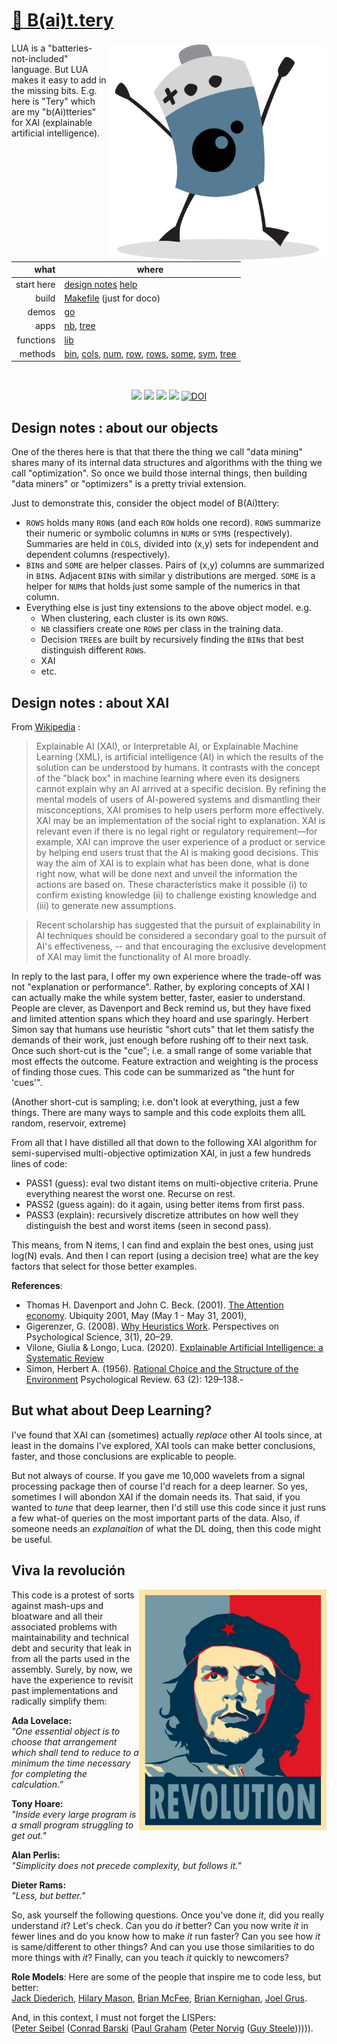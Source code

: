 # [:high_brightness: B(ai)t.tery](all.md)

<a href="all.md"><img align=right width=350 src="bat2.png"></a>

LUA is a "batteries-not-included" language.   But LUA makes it easy to add in the missing bits.
E.g. here is "Tery" which are my  "b(Ai)tteries" for XAI (explainable artificial intelligence).   


|       what | where                                                                                                         |
|-----------:|---------------------------------------------------------------------------------------------------------------|
| start here | [design notes](design.md) [help](all.md)     |                                                                 |
|      build | [Makefile](https://github.com/timm/shortr/blob/master/etc/src/Makefile) (just for doco)                       |
|      demos | [go](go.md)                                                                                                   |
|       apps | [nb](nb.md), [tree](tree.md)                                                                                  |
|  functions | [lib](lib.md)                                                                                                 |
|    methods | [bin](bin.md), [cols](cols.md), [num](num.md), [row](row.md), [rows](rows.md), [some](some.md), [sym](sym.md), [tree](tree.md) |

<br clear=all>
<p align=center>
<a href=".."><img src="https://img.shields.io/badge/Lua-%232C2D72.svg?logo=lua&logoColor=white"></a>
<a href=".."><img src="https://img.shields.io/badge/checked--by-syntastic-yellow?logo=Checkmarx&logoColor=white"></a>
<a href="https://github.com/timm/shortr/actions/workflows/tests.yml"><img src="https://github.com/timm/shortr/actions/workflows/tests.yml/badge.svg"></a>
<a href="https://opensource.org/licenses/BSD-2-Clause"><img  src="https://img.shields.io/badge/License-BSD%202--Clause-orange.svg?logo=opensourceinitiative&logoColor=white"></a>
<a href="https://zenodo.org/badge/latestdoi/206205826"> <img  src="https://zenodo.org/badge/206205826.svg" alt="DOI"></a> 
</p>

## Design notes : about our objects

One of the  theres here is that that there the thing we call "data 
mining" shares many of its internal data structures and algorithms
with the thing we call "optimization". So once we build those
internal things, then building "data miners" or "optimizers"
is a  pretty trivial extension. 

Just to demonstrate this, consider the object model of B(Ai)ttery:
-   `ROWS` holds many `ROW`s (and each `ROW` holds one record).  `ROWS` summarize their numeric
or symbolic  columns in `NUM`s or `SYM`s (respectively). Summaries are held in `COLS`, divided into  (x,y) sets for
independent and dependent columns (respectively). 
- `BIN`s and `SOME` are helper classes. Pairs of (x,y) columns are summarized in `BIN`s. Adjacent `BIN`s with  similar y distributions
are merged. 
`SOME` is a helper
for `NUM`s that holds just some sample of the numerics in that column. 
- Everything else is just tiny extensions to the above object model. e.g. 
  - When clustering, each cluster is its own `ROWS`.
  - `NB` classifiers create one `ROWS` per class in the training data.
  - Decision `TREE`s are built by recursively finding the `BIN`s that best distinguish different `ROW`s. 
  - XAI
  - etc.

## Design notes : about XAI
From  [Wikipedia](https://en.wikipedia.org/wiki/Explainable_artificial_intelligence) :

> Explainable AI (XAI), or Interpretable AI, or Explainable Machine
Learning (XML), is artificial intelligence (AI) in which the
results of the solution can be understood by humans. It contrasts
with the concept of the "black box" in machine learning where even
its designers cannot explain why an AI arrived at a specific
decision. By refining the mental models of users of AI-powered
systems and dismantling their misconceptions, XAI promises to help
users perform more effectively. XAI may be an implementation of
the social right to explanation. XAI is relevant even if there
is no legal right or regulatory requirement—for example, XAI can
improve the user experience of a product or service by helping end
users trust that the AI is making good decisions. This way the aim
of XAI is to explain what has been done, what is done right now,
what will be done next and unveil the information the actions are
based on. These characteristics make it possible (i) to confirm
existing knowledge (ii) to challenge existing knowledge and (iii)
to generate new assumptions.

> Recent scholarship has suggested that the pursuit of explainability
in AI techniques should be considered a secondary goal to the pursuit
of AI's effectiveness, -- and that encouraging the exclusive
development of XAI may limit the functionality of AI more broadly.

In reply to the last para, I offer my own experience where the trade-off was not "explanation or performance". 
Rather, by exploring concepts of XAI I can actually make the while
system better, faster, easier to understand. 
People are clever, as Davenport and Beck remind us,
but they  have fixed and limited attention spans
which they  hoard and use sparingly.
Herbert Simon say that humans  use heuristic "short cuts" that let 
them satisfy the demands of their work, just enough
before rushing off to their next
task.
Once such short-cut is the "cue"; i.e. a small range
of some variable that most effects the outcome. Feature
extraction and weighting  is the process of finding
those cues. This code can be summarized as "the hunt
for 'cues'". 

(Another short-cut is sampling; i.e. don't look at 
everything, just a few things. There are many ways to
sample and this code exploits them allL random, 
reservoir, extreme)

From all that I have distilled all that down to the following XAI algorithm
for semi-supervised multi-objective optimization XAI, in just a few hundreds lines of code:
- PASS1 (guess): eval two distant items on multi-objective criteria.
       Prune everything nearest the worst one. Recurse on rest.
- PASS2 (guess again): do it again, using better items from first pass.
- PASS3 (explain): recursively discretize attributes on how well they
      distinguish the best and worst items (seen in second pass).

This means, from N items, I can find and explain the best ones, using just log(N) evals. And then I can report
(using a decision tree) what are the key factors that select for those better examples. 

 **References**:
- Thomas H. Davenport and John C. Beck. (2001). 
  [The Attention economy](https://ubiquity.acm.org/article.cfm?id=376626). 
  Ubiquity 2001, May (May 1 - May 31, 2001), 
- Gigerenzer, G. (2008). 
  [Why Heuristics Work](https://pure.mpg.de/rest/items/item_2100099/component/file_2100098/content).
  Perspectives on Psychological Science, 3(1), 20–29. 
- Vilone, Giulia & Longo, Luca. (2020). 
  [Explainable Artificial Intelligence: a Systematic Review](https://arxiv.org/pdf/2006.00093.pdf)
- Simon, Herbert A. (1956). 
  [Rational Choice and the Structure of the Environment](https://uk.sagepub.com/sites/default/files/upm-binaries/25239_Chater~Vol_1~Ch_03.pdf)
  Psychological Review. 63 (2): 129–138.- 

## But what about Deep Learning?
I've found that XAI can (sometimes) actually 
_replace_ other AI tools since, at least in the domains
I've explored, XAI tools can make better conclusions, 
faster, and those conclusions are explicable to people.

But not always of course. If you gave me 10,000 wavelets
from a signal processing package then of course I'd 
reach for a deep learner. So yes, sometimes I will abondon XAI if the domain
needs its. That said, 
if you wanted to _tune_ that deep
learner, then I'd still use this code since it
just runs a few what-of queries on the
most important parts of the data. Also, if someone needs an _explanaition_
of what the DL doing, then this code might be useful.

## Viva la revolución
<img src="che.jpg" align=right width=300>

This code is a protest of sorts against
 mash-ups and bloatware and all their associated 
 problems with maintainability and technical debt and security that leak in from all 
 the parts used in the assembly. Surely, by now, we have the experience to revisit past implementations and radically simplify them:

<b>Ada Lovelace:</b><br>
<em>"One essential object is to choose that arrangement which shall tend to reduce to a minimum the time necessary for completing the calculation.”</em><p>
<b>Tony Hoare:</b><br>
<em>"Inside every large program is a small program struggling to get out."</em><p>
<b>Alan Perlis:</b><br><em>"Simplicity does not precede complexity, but follows it."</em><p>
<b>Dieter Rams:</b><br><em>"Less, but better."</em>

So, ask yourself the following questions. Once you've done _it_, did you really understand _it_? Let's check.
Can you do _it_ better?
Can you now
write _it_ in fewer lines and do you know how to make _it_ run faster?
Can you see how _it_ is same/different to other things?
And can you use those similarities to do more things with  _it_?
Finally, can you teach _it_ quickly to newcomers?
    
**Role Models**: Here are some of the people that
inspire me to code less, but better:<br>
[Jack Diederich](https://www.youtube.com/watch?v=o9pEzgHorH0), [Hilary Mason](https://www.youtube.com/watch?v=l2btv0yUPNQ),
[Brian McFee](https://brianmcfee.net/papers/ismir2011_sptree.pdf),
[Brian Kernighan](https://www.oreilly.com/library/view/beautiful-code/9780596510046/ch01.html),
[Joel Grus](https://github.com/joelgrus/data-science-from-scratch).<p>
And, in this context, I must not forget the LISPers: <br>
([Peter Seibel](https://gigamonkeys.com/book/)
  ([Conrad Barski](https://doc.lagout.org/programmation/Lisp/Land%20of%20Lisp_%20Learn%20to%20Program%20in%20Lisp%2C%20One%20Game%20at%20a%20Time%20%5BBarski%202010-11-15%5D.pdf)
  ([Paul Graham](http://www.paulgraham.com/onlisp.html)
    ([Peter Norvig](http://norvig.com/lispy.html)
      ([Guy Steele](https://dspace.mit.edu/bitstream/handle/1721.1/5790/AIM-353.pdf?sequence=2&isAllowed=y)))))). 

